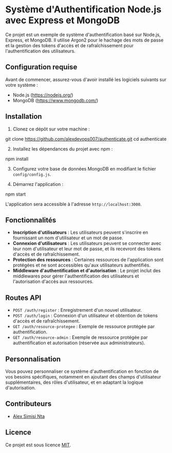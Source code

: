 # Système d'Authentification Node.js avec Express et MongoDB

Ce projet est un exemple de système d'authentification basé sur Node.js, Express, et MongoDB. Il utilise Argon2 pour le hachage des mots de passe et la gestion des tokens d'accès et de rafraîchissement pour l'authentification des utilisateurs.

## Configuration requise

Avant de commencer, assurez-vous d'avoir installé les logiciels suivants sur votre système :

- Node.js (https://nodejs.org/)
- MongoDB (https://www.mongodb.com/)

## Installation

1. Clonez ce dépôt sur votre machine :

git clone https://github.com/alexdevops007/authenticate.git
cd authenticate


2. Installez les dépendances du projet avec npm :

npm install


3. Configurez votre base de données MongoDB en modifiant le fichier `config/config.js`.

4. Démarrez l'application :

npm start


L'application sera accessible à l'adresse `http://localhost:3000`.

## Fonctionnalités

- **Inscription d'utilisateurs** : Les utilisateurs peuvent s'inscrire en fournissant un nom d'utilisateur et un mot de passe.
- **Connexion d'utilisateurs** : Les utilisateurs peuvent se connecter avec leur nom d'utilisateur et leur mot de passe, et ils recevront des tokens d'accès et de rafraîchissement.
- **Protection des ressources** : Certaines ressources de l'application sont protégées et ne sont accessibles qu'aux utilisateurs authentifiés.
- **Middleware d'authentification et d'autorisation** : Le projet inclut des middlewares pour gérer l'authentification des utilisateurs et l'autorisation d'accès aux ressources.

## Routes API

- `POST /auth/register` : Enregistrement d'un nouvel utilisateur.
- `POST /auth/login` : Connexion d'un utilisateur et obtention de tokens d'accès et de rafraîchissement.
- `GET /auth/resource-protegee` : Exemple de ressource protégée par authentification.
- `GET /auth/resource-admin` : Exemple de ressource protégée par authentification et autorisation (réservée aux administrateurs).

## Personnalisation

Vous pouvez personnaliser ce système d'authentification en fonction de vos besoins spécifiques, notamment en ajoutant des champs d'utilisateur supplémentaires, des rôles d'utilisateur, et en adaptant la logique d'autorisation.

## Contributeurs

- [Alex Simisi Nta](https://github.com/alexdevops007)

## Licence

Ce projet est sous licence [MIT](LICENSE).
